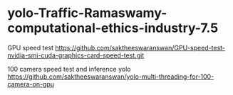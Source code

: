 # yolo-Traffic-Ramaswamy-computational-ethics-industry-7.5

GPU speed test
https://github.com/saktheeswaranswan/GPU-speed-test-nvidia-smi-cuda-graphics-card-speed-test.git

100 camera speed test and inference yolo
https://github.com/saktheeswaranswan/yolo-multi-threading-for-100-camera-on-gpu
